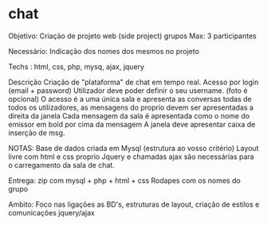 # chat


Objetivo: 
Criação de projeto web (side project) grupos Max: 3 participantes

Necessário: Indicação dos nomes dos mesmos no projeto

Techs :  html, css, php, mysq, ajax, jquery

Descrição
Criação de "plataforma" de chat em tempo real.
Acesso por login (email + password)
Utilizador deve poder definir o seu username. (foto é opcional)
O acesso é a uma única sala e apresenta as conversas todas de todos os utilizadores, as mensagens do proprio devem ser apresentadas a direita da janela
Cada mensagem da sala é apresentada como o nome do emissor em bold por cima da mensagem
A janela deve apresentar caixa de inserção de msg.

NOTAS: 
Base de dados criada em Mysql (estrutura ao vosso critério)
Layout livre com html e css proprio
Jquery e chamadas ajax são necessárias para o carregamento da sala de chat.

Entrega: zip com mysql + php + html + css
Rodapes com os nomes do grupo

Ambito:
Foco nas ligações as BD's, estruturas de layout, criação de estilos e comunicações jquery/ajax
